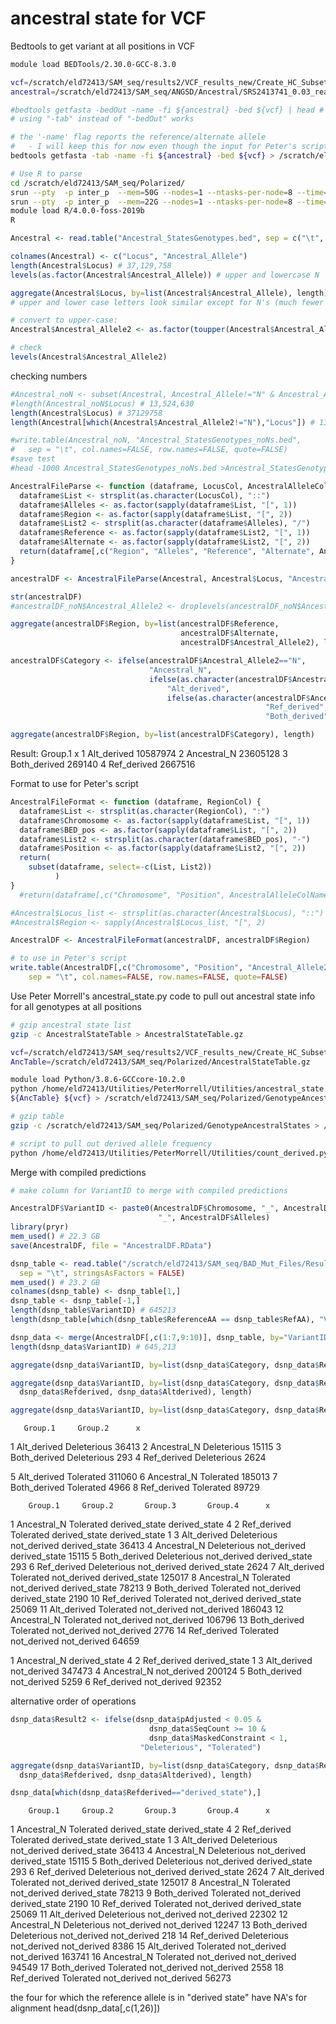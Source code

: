 # ancestral state for VCF

Bedtools to get variant at all positions in VCF
````bash
module load BEDTools/2.30.0-GCC-8.3.0

vcf=/scratch/eld72413/SAM_seq/results2/VCF_results_new/Create_HC_Subset/New2/VarFilter_All/Sunflower_SAM_SNP_Calling_BIALLELIC_norm.vcf.gz
ancestral=/scratch/eld72413/SAM_seq/ANGSD/Ancestral/SRS2413741_0.03_realigned.fa

#bedtools getfasta -bedOut -name -fi ${ancestral} -bed ${vcf} | head # why did this return a vcf?
# using "-tab" instead of "-bedOut" works

# the '-name' flag reports the reference/alternate allele
# 	- I will keep this for now even though the input for Peter's script doesn't use it
bedtools getfasta -tab -name -fi ${ancestral} -bed ${vcf} > /scratch/eld72413/SAM_seq/Polarized/Ancestral_StatesGenotypes.bed

# Use R to parse
cd /scratch/eld72413/SAM_seq/Polarized/
srun --pty  -p inter_p  --mem=50G --nodes=1 --ntasks-per-node=8 --time=6:00:00 --job-name=qlogin /bin/bash -l
srun --pty  -p inter_p  --mem=22G --nodes=1 --ntasks-per-node=8 --time=6:00:00 --job-name=qlogin /bin/bash -l
module load R/4.0.0-foss-2019b
R
````

```R
Ancestral <- read.table("Ancestral_StatesGenotypes.bed", sep = c("\t", "::", " "), header=FALSE)

colnames(Ancestral) <- c("Locus", "Ancestral_Allele")
length(Ancestral$Locus) # 37,129,758
levels(as.factor(Ancestral$Ancestral_Allele)) # upper and lowercase N

aggregate(Ancestral$Locus, by=list(Ancestral$Ancestral_Allele), length)
# upper and lower case letters look similar except for N's (much fewer lower case n's)

# convert to upper-case:
Ancestral$Ancestral_Allele2 <- as.factor(toupper(Ancestral$Ancestral_Allele))

# check
levels(Ancestral$Ancestral_Allele2)
````

checking numbers
```R
#Ancestral_noN <- subset(Ancestral, Ancestral_Allele!="N" & Ancestral_Allele!="n")
#length(Ancestral_noN$Locus) # 13,524,630
length(Ancestral$Locus) # 37129758
length(Ancestral[which(Ancestral$Ancestral_Allele2!="N"),"Locus"]) # 13,524,630

#write.table(Ancestral_noN, "Ancestral_StatesGenotypes_noNs.bed",
#	sep = "\t", col.names=FALSE, row.names=FALSE, quote=FALSE)
#save test
#head -1000 Ancestral_StatesGenotypes_noNs.bed >Ancestral_StatesGenotypes_noNsTEST.bed

AncestralFileParse <- function (dataframe, LocusCol, AncestralAlleleColName) {
  dataframe$List <- strsplit(as.character(LocusCol), "::")
  dataframe$Alleles <- as.factor(sapply(dataframe$List, "[", 1))
  dataframe$Region <- as.factor(sapply(dataframe$List, "[", 2))
  dataframe$List2 <- strsplit(as.character(dataframe$Alleles), "/")
  dataframe$Reference <- as.factor(sapply(dataframe$List2, "[", 1))
  dataframe$Alternate <- as.factor(sapply(dataframe$List2, "[", 2))
  return(dataframe[,c("Region", "Alleles", "Reference", "Alternate", AncestralAlleleColName)])
}

ancestralDF <- AncestralFileParse(Ancestral, Ancestral$Locus, "Ancestral_Allele2")

str(ancestralDF)
#ancestralDF_noN$Ancestral_Allele2 <- droplevels(ancestralDF_noN$Ancestral_Allele2)

aggregate(ancestralDF$Region, by=list(ancestralDF$Reference,
                                      ancestralDF$Alternate,
                                      ancestralDF$Ancestral_Allele2), length)

ancestralDF$Category <- ifelse(ancestralDF$Ancestral_Allele2=="N",
                               "Ancestral_N",
                               ifelse(as.character(ancestralDF$Ancestral_Allele2)==as.character(ancestralDF$Reference),
                                   "Alt_derived", 
                                   ifelse(as.character(ancestralDF$Ancestral_Allele2)==as.character(ancestralDF$Alternate),
                                                         "Ref_derived",
                                                         "Both_derived")))

aggregate(ancestralDF$Region, by=list(ancestralDF$Category), length)
```
Result:
       Group.1        x
1  Alt_derived 10587974
2  Ancestral_N 23605128
3 Both_derived   269140
4  Ref_derived  2667516

Format to use for Peter's script
```R
AncestralFileFormat <- function (dataframe, RegionCol) {
  dataframe$List <- strsplit(as.character(RegionCol), ":")
  dataframe$Chromosome <- as.factor(sapply(dataframe$List, "[", 1))
  dataframe$BED_pos <- as.factor(sapply(dataframe$List, "[", 2))
  dataframe$List2 <- strsplit(as.character(dataframe$BED_pos), "-")
  dataframe$Position <- as.factor(sapply(dataframe$List2, "[", 2))
  return(
    subset(dataframe, select=-c(List, List2))
          )
}
  #return(dataframe[,c("Chromosome", "Position", AncestralAlleleColName)])

#Ancestral$Locus_list <- strsplit(as.character(Ancestral$Locus), "::")
#Ancestral$Region <- sapply(Ancestral$Locus_list, "[", 2)

AncestralDF <- AncestralFileFormat(ancestralDF, ancestralDF$Region)

# to use in Peter's script
write.table(AncestralDF[,c("Chromosome", "Position", "Ancestral_Allele2")], "AncestralStateTable",
	sep = "\t", col.names=FALSE, row.names=FALSE, quote=FALSE)
```

Use Peter Morrell's ancestral_state.py code to pull out ancestral state info for all genotypes at all positions
```bash
# gzip ancestral state list
gzip -c AncestralStateTable > AncestralStateTable.gz

vcf=/scratch/eld72413/SAM_seq/results2/VCF_results_new/Create_HC_Subset/New2/VarFilter_All/Sunflower_SAM_SNP_Calling_BIALLELIC_norm.vcf.gz
AncTable=/scratch/eld72413/SAM_seq/Polarized/AncestralStateTable.gz

module load Python/3.8.6-GCCcore-10.2.0
python /home/eld72413/Utilities/PeterMorrell/Utilities/ancestral_state.py \
${AncTable} ${vcf} > /scratch/eld72413/SAM_seq/Polarized/GenotypeAncestralStates

# gzip table
gzip -c /scratch/eld72413/SAM_seq/Polarized/GenotypeAncestralStates > /scratch/eld72413/SAM_seq/Polarized/GenotypeAncestralStates.gz

# script to pull out derived allele frequency
python /home/eld72413/Utilities/PeterMorrell/Utilities/count_derived.py \
```

Merge with compiled predictions
```R
# make column for VariantID to merge with compiled predictions

AncestralDF$VariantID <- paste0(AncestralDF$Chromosome, "_", AncestralDF$Position,
                                 "_", AncestralDF$Alleles)
library(pryr)
mem_used() # 22.3 GB
save(AncestralDF, file = "AncestralDF.RData")

dsnp_table <- read.table("/scratch/eld72413/SAM_seq/BAD_Mut_Files/Results/dsnp_data.table",
  sep = "\t", stringsAsFactors = FALSE)
mem_used() # 23.2 GB
colnames(dsnp_table) <- dsnp_table[1,]
dsnp_table <- dsnp_table[-1,]
length(dsnp_table$VariantID) # 645213
length(dsnp_table[which(dsnp_table$ReferenceAA == dsnp_table$RefAA), "VariantID"]) # 645213

dsnp_data <- merge(AncestralDF[,c(1:7,9:10)], dsnp_table, by="VariantID")
length(dsnp_data$VariantID) # 645,213

aggregate(dsnp_data$VariantID, by=list(dsnp_data$Category, dsnp_data$Result), length)

aggregate(dsnp_data$VariantID, by=list(dsnp_data$Category, dsnp_data$Result,
  dsnp_data$Refderived, dsnp_data$Altderived), length)

aggregate(dsnp_data$VariantID, by=list(dsnp_data$Category, dsnp_data$Refderived), length)
```
       Group.1     Group.2      x
1  Alt_derived Deleterious  36413
2  Ancestral_N Deleterious  15115
3 Both_derived Deleterious    293
4  Ref_derived Deleterious   2624

5  Alt_derived   Tolerated 311060
6  Ancestral_N   Tolerated 185013
7 Both_derived   Tolerated   4966
8  Ref_derived   Tolerated  89729

        Group.1     Group.2       Group.3       Group.4      x
1   Ancestral_N   Tolerated derived_state derived_state      4
2   Ref_derived   Tolerated derived_state derived_state      1
3   Alt_derived Deleterious   not_derived derived_state  36413
4   Ancestral_N Deleterious   not_derived derived_state  15115
5  Both_derived Deleterious   not_derived derived_state    293
6   Ref_derived Deleterious   not_derived derived_state   2624
7   Alt_derived   Tolerated   not_derived derived_state 125017
8   Ancestral_N   Tolerated   not_derived derived_state  78213
9  Both_derived   Tolerated   not_derived derived_state   2190
10  Ref_derived   Tolerated   not_derived derived_state  25069
11  Alt_derived   Tolerated   not_derived   not_derived 186043
12  Ancestral_N   Tolerated   not_derived   not_derived 106796
13 Both_derived   Tolerated   not_derived   not_derived   2776
14  Ref_derived   Tolerated   not_derived   not_derived  64659

1  Ancestral_N derived_state      4
2  Ref_derived derived_state      1
3  Alt_derived   not_derived 347473
4  Ancestral_N   not_derived 200124
5 Both_derived   not_derived   5259
6  Ref_derived   not_derived  92352

alternative order of operations
```R
dsnp_data$Result2 <- ifelse(dsnp_data$pAdjusted < 0.05 & 
                               dsnp_data$SeqCount >= 10 & 
                               dsnp_data$MaskedConstraint < 1,
                             "Deleterious", "Tolerated")

aggregate(dsnp_data$VariantID, by=list(dsnp_data$Category, dsnp_data$Result2,
  dsnp_data$Refderived, dsnp_data$Altderived), length)

dsnp_data[which(dsnp_data$Refderived=="derived_state"),]
```
        Group.1     Group.2       Group.3       Group.4      x
1   Ancestral_N   Tolerated derived_state derived_state      4
2   Ref_derived   Tolerated derived_state derived_state      1
3   Alt_derived Deleterious   not_derived derived_state  36413
4   Ancestral_N Deleterious   not_derived derived_state  15115
5  Both_derived Deleterious   not_derived derived_state    293
6   Ref_derived Deleterious   not_derived derived_state   2624
7   Alt_derived   Tolerated   not_derived derived_state 125017
8   Ancestral_N   Tolerated   not_derived derived_state  78213
9  Both_derived   Tolerated   not_derived derived_state   2190
10  Ref_derived   Tolerated   not_derived derived_state  25069
11  Alt_derived Deleterious   not_derived   not_derived  22302
12  Ancestral_N Deleterious   not_derived   not_derived  12247
13 Both_derived Deleterious   not_derived   not_derived    218
14  Ref_derived Deleterious   not_derived   not_derived   8386
15  Alt_derived   Tolerated   not_derived   not_derived 163741
16  Ancestral_N   Tolerated   not_derived   not_derived  94549
17 Both_derived   Tolerated   not_derived   not_derived   2558
18  Ref_derived   Tolerated   not_derived   not_derived  56273

the four for which the reference allele is in "derived state" have NA's for alignment
head(dsnp_data[,c(1,26)])
